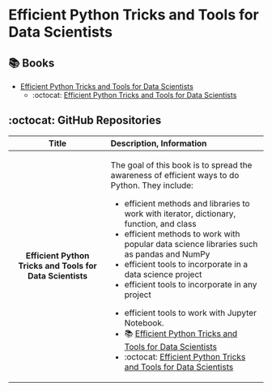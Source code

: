 # Efficient Python Tricks and Tools for Data Scientists

## 📚 Books

- [Efficient Python Tricks and Tools for Data Scientists](https://khuyentran1401.github.io/Efficient_Python_tricks_and_tools_for_data_scientists/README.html)
  - :octocat: [Efficient Python Tricks and Tools for Data Scientists](https://github.com/khuyentran1401/Efficient_Python_tricks_and_tools_for_data_scientists)
  
  
## :octocat: GitHub Repositories

| Title | Description, Information |
| :---:         |          :--- |
|**Efficient Python Tricks and Tools for Data Scientists**|<p>The goal of this book is to spread the awareness of efficient ways to do Python. They include:</p><ul><li>efficient methods and libraries to work with iterator, dictionary, function, and class</li><li>efficient methods to work with popular data science libraries such as pandas and NumPy</li><li>efficient tools to incorporate in a data science project</li><li>efficient tools to incorporate in any project</li></p><li>efficient tools to work with Jupyter Notebook.</li><li> 📚 [Efficient Python Tricks and Tools for Data Scientists](https://khuyentran1401.github.io/Efficient_Python_tricks_and_tools_for_data_scientists/README.html)</li><li> :octocat: [Efficient Python Tricks and Tools for Data Scientists](https://github.com/khuyentran1401/Efficient_Python_tricks_and_tools_for_data_scientists)</li></ul>|
